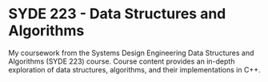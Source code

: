 # SYDE 223 - Data Structures and Algorithms
My coursework from the Systems Design Engineering Data Structures and Algorithms (SYDE 223) course. Course content provides an in-depth exploration of data structures, algorithms, and their implementations in C++.
